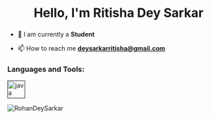 <h1 align="center">Hello, I'm Ritisha Dey Sarkar</h1>
<h3 align="center"></h3>

- 🔭 I am currently a **Student**

- 📫 How to reach me **deysarkarritisha@gmail.com**


<h3 align="left">Languages and Tools:</h3>
<p align="left"><a href="" target="_blank" rel="noreferrer"> <img src="https://www.google.com/url?sa=i&url=https%3A%2F%2Fin.pinterest.com%2Fpin%2Ffree-java-logo-download--812336851547510988%2F&psig=AOvVaw0VX_l0l7JP2VHP6BMV7_zj&ust=1736660518342000&source=images&cd=vfe&opi=89978449&ved=0CBQQjRxqFwoTCMCyrN767IoDFQAAAAAdAAAAABAE" alt="java" width="40" height="40"/> </a> </p>

<p><img align="center" src="https://github-readme-stats.vercel.app/api/top-langs?username=RohanDeySarkar&show_icons=true&locale=en&layout=compact" alt="RohanDeySarkar" /></p>
